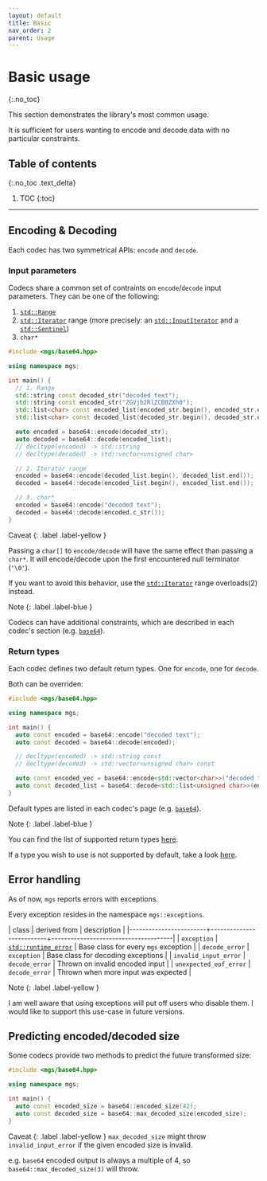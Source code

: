 ```yaml
---
layout: default
title: Basic
nav_order: 2
parent: Usage
---
```


# Basic usage
{:.no_toc}

This section demonstrates the library's most common usage.

It is sufficient for users wanting to encode and decode data with no particular constraints.

## Table of contents
{:.no_toc .text_delta}

1. TOC
{:toc}

---

## Encoding & Decoding

Each codec has two symmetrical APIs: `encode` and `decode`.

### Input parameters

Codecs share a common set of contraints on `encode`/`decode` input parameters. They can be one of the following:

1. [`std::Range`]()
1. [`std::Iterator`]() range (more precisely: an [`std::InputIterator`]() and a [`std::Sentinel`]())
1. `char*`

```cpp
#include <mgs/base64.hpp>

using namespace mgs;

int main() {
  // 1. Range
  std::string const decoded_str("decoded text");
  std::string const encoded_str("ZGVjb2RlZCB0ZXh0");
  std::list<char> const encoded_list(encoded_str.begin(), encoded_str.end());
  std::list<char> const decoded_list(decoded_str.begin(), decoded_str.end());

  auto encoded = base64::encode(decoded_str);
  auto decoded = base64::decode(encoded_list);
  // decltype(encoded) -> std::string
  // decltype(decoded) -> std::vector<unsigned char>

  // 2. Iterator range
  encoded = base64::encode(decoded_list.begin(), decoded_list.end());
  decoded = base64::decode(encoded_list.begin(), encoded_list.end());

  // 3. char*
  encoded = base64::encode("decoded text");
  decoded = base64::decode(encoded.c_str());
}
```

Caveat
{: .label .label-yellow }

Passing a `char[]` to `encode/decode` will have the same effect than passing a `char*`. It will encode/decode upon the first encountered null terminator (`'\0'`).

If you want to avoid this behavior, use the [`std::Iterator`]() range overloads(2) instead.

Note
{: .label .label-blue }

Codecs can have additional constraints, which are described in each codec's section (e.g. [`base64`]()).

### Return types

Each codec defines two default return types. One for `encode`, one for `decode`.

Both can be overriden:

```cpp
#include <mgs/base64.hpp>

using namespace mgs;

int main() {
  auto const encoded = base64::encode("decoded text");
  auto const decoded = base64::decode(encoded);

  // decltype(encoded) -> std::string const
  // decltype(decoded) -> std::vector<unsigned char> const

  auto const encoded_vec = base64::encode<std::vector<char>>("decoded text");
  auto const decoded_list = base64::decode<std::list<unsigned char>>(encoded_vec);
}
```

Default types are listed in each codec's page (e.g. [`base64`]()).

Note
{: .label .label-blue }

You can find the list of supported return types [here]().

If a type you wish to use is not supported by default, take a look [here]().

## Error handling

As of now, `mgs` reports errors with exceptions.

Every exception resides in the namespace `mgs::exceptions`.

| class                  | derived from             | description                          |
|------------------------+--------------------------+--------------------------------------|
| `exception`            | [`std::runtime_error`]() | Base class for every `mgs` exception |
| `decode_error`         | `exception`              | Base class for decoding exceptions   |
| `invalid_input_error`  | `decode_error`           | Thrown on invalid encoded input      |
| `unexpected_eof_error` | `decode_error`           | Thrown when more input was expected  |

Note
{: .label .label-yellow }

I am well aware that using exceptions will put off users who disable them.
I would like to support this use-case in future versions.

## Predicting encoded/decoded size

Some codecs provide two methods to predict the future transformed size:

```cpp
#include <mgs/base64.hpp>

using namespace mgs;

int main() {
  auto const encoded_size = base64::encoded_size(42);
  auto const decoded_size = base64::max_decoded_size(encoded_size);
}
```

Caveat
{: .label .label-yellow }
`max_decoded_size` might throw `invalid_input_error` if the given encoded size is invalid.

e.g. `base64` encoded output is always a multiple of 4, so `base64::max_decoded_size(3)` will throw.
